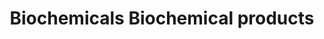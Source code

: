 ---
title: Biochemicals Biochemical products
longTitle: 'Biochemicals, Biochemical products'
tags:
- gccommon
historyNote:
- "Biochemicals replaces Biochemical products as pref"
---